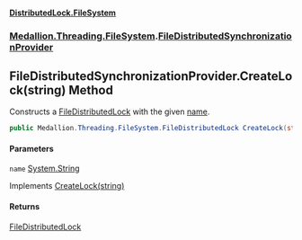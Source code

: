 #### [DistributedLock.FileSystem](README.md 'README')
### [Medallion.Threading.FileSystem](Medallion.Threading.FileSystem.md 'Medallion.Threading.FileSystem').[FileDistributedSynchronizationProvider](FileDistributedSynchronizationProvider.md 'Medallion.Threading.FileSystem.FileDistributedSynchronizationProvider')

## FileDistributedSynchronizationProvider.CreateLock(string) Method

Constructs a [FileDistributedLock](FileDistributedLock.md 'Medallion.Threading.FileSystem.FileDistributedLock') with the given [name](FileDistributedSynchronizationProvider.CreateLock.bu/BmarBn5NPtnEydKr3pQ.md#Medallion.Threading.FileSystem.FileDistributedSynchronizationProvider.CreateLock(string).name 'Medallion.Threading.FileSystem.FileDistributedSynchronizationProvider.CreateLock(string).name').

```csharp
public Medallion.Threading.FileSystem.FileDistributedLock CreateLock(string name);
```
#### Parameters

<a name='Medallion.Threading.FileSystem.FileDistributedSynchronizationProvider.CreateLock(string).name'></a>

`name` [System.String](https://docs.microsoft.com/en-us/dotnet/api/System.String 'System.String')

Implements [CreateLock(string)](https://github.com/madelson/DistributedLock/tree/default-documentation/docs/api/DistributedLock.Core/IDistributedLockProvider.CreateLock.lcl3dolUp9eZyeUENeHU9w.md 'Medallion.Threading.IDistributedLockProvider.CreateLock(System.String)')

#### Returns
[FileDistributedLock](FileDistributedLock.md 'Medallion.Threading.FileSystem.FileDistributedLock')